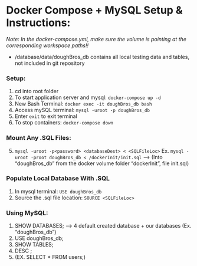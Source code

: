 # Docker Compose + MySQL Setup & Instructions:

*Note: In the docker-compose.yml, make sure the volume is pointing at the corresponding workspace paths!!*

* /database/data/doughBros_db contains all local testing data and tables, not included in git repository

### Setup:
1. cd into root folder
2. To start application server and mysql: `docker-compose up -d`
3. New Bash Terminal: `docker exec -it doughBros_db bash`
4. Access mySQL terminal: `mysql -uroot -p doughBros_db`
5. Enter `exit` to exit terminal
6. To stop containers: `docker-compose down`

### Mount Any .SQL Files:
5. `mysql -uroot -p<password> <databaseDest> < <SQLFileLoc>`
Ex. `mysql -uroot -proot doughBros_db < /dockerInit/init.sql` —> (Into “doughBros_db” from the docker volume folder “dockerInit”, file init.sql)

### Populate Local Database With .SQL
1. In mysql terminal: `USE doughBros_db`
2. Source the .sql file location: `SOURCE <SQLFileLoc>`

### Using MySQL:
1. SHOW DATABASES; —> 4 default created database + our databases (Ex. “doughBros_db”)
2. USE doughBros_db;
3. SHOW TABLES; 
4. DESC <TABLE>;
4. <INSERT SQL QUERY> (EX. SELECT * FROM users;)